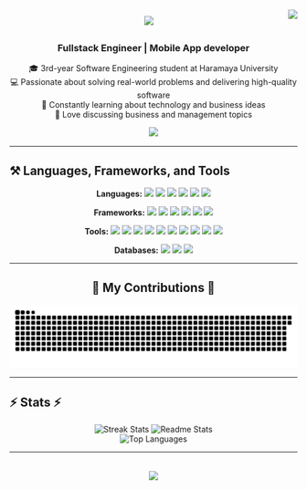 <div align="center">
 <img align="right" src="https://visitor-badge.laobi.icu/badge?page_id=asm2212.asm2212" />
  
  <h1>
    <img src="https://readme-typing-svg.herokuapp.com/?font=Righteous&size=35&center=true&vCenter=true&width=500&height=70&duration=4000&lines=Hi+There!+👋;+I'm+Asmare+Admasu!;" />
  </h1>
  
  <h3>  Fullstack Engineer  | Mobile App developer</h3>
  
  <p>
    🎓 3rd-year Software Engineering student at Haramaya University<br>
    💻 Passionate about solving real-world problems and delivering high-quality software<br>
    🚀 Constantly learning about technology and business ideas<br>
    💼 Love discussing business and management topics
  </p>
  
  <a href="mailto:asmareadmasu0@gmail.com">
    <img src="https://img.shields.io/badge/Gmail-333333?style=for-the-badge&logo=gmail&logoColor=red" />
  </a>
</div>

<hr/>

## ⚒️ Languages, Frameworks, and Tools
<div align="center">
  <strong>Languages:</strong> 
  <img src="https://img.shields.io/badge/JavaScript-F7DF1E?style=flat-square&logo=javascript&logoColor=black" />
  <img src="https://img.shields.io/badge/TypeScript-007ACC?style=flat-square&logo=typescript&logoColor=white" />
  <img src="https://img.shields.io/badge/Python-3776AB?style=flat-square&logo=python&logoColor=white" />
  <img src="https://img.shields.io/badge/Java-007396?style=flat-square&logo=java&logoColor=white" />
   <img src="https://img.shields.io/badge/PHP-777BB4?style=flat-square&logo=php&logoColor=white" />
  <img src="https://img.shields.io/badge/Dart-0175C2?style=flat-square&logo=dart&logoColor=white" /><br>
  
  <strong>Frameworks:</strong> 
  <img src="https://img.shields.io/badge/React-61DAFB?style=flat-square&logo=react&logoColor=black" />
  <img src="https://img.shields.io/badge/Next.js-000000?style=flat-square&logo=next.js&logoColor=white" />
  <img src="https://img.shields.io/badge/Express-000000?style=flat-square&logo=express&logoColor=white" />
  <img src="https://img.shields.io/badge/Django-092E20?style=flat-square&logo=django&logoColor=white" />
  <img src="https://img.shields.io/badge/Laravel-FF2D20?style=flat-square&logo=laravel&logoColor=white" />
  <img src="https://img.shields.io/badge/Flutter-02569B?style=flat-square&logo=flutter&logoColor=white" /><br>
  
  <strong>Tools:</strong> 
  <img src="https://img.shields.io/badge/HTML-E34F26?style=flat-square&logo=html5&logoColor=white" />
  <img src="https://img.shields.io/badge/CSS-1572B6?style=flat-square&logo=css3&logoColor=white" />
  <img src="https://img.shields.io/badge/Bootstrap-563D7C?style=flat-square&logo=bootstrap&logoColor=white" />
  <img src="https://img.shields.io/badge/Tailwind_CSS-38B2AC?style=flat-square&logo=tailwind-css&logoColor=white" />
  <img src="https://img.shields.io/badge/VS_Code-007ACC?style=flat-square&logo=visual-studio-code&logoColor=white" />
  <img src="https://img.shields.io/badge/Git-GitHub-F05032?style=flat-square&logo=git&logoColor=white" />
  <img src="https://img.shields.io/badge/Figma-F24E1E?style=flat-square&logo=figma&logoColor=white" />
  <img src="https://img.shields.io/badge/Docker-2496ED?style=flat-square&logo=docker&logoColor=white" />
  <img src="https://img.shields.io/badge/Postman-FF6C37?style=flat-square&logo=postman&logoColor=white" />
  <img src="https://img.shields.io/badge/Vercel-000000?style=flat-square&logo=vercel&logoColor=white" /><br>
  
  <strong>Databases:</strong> 
  <img src="https://img.shields.io/badge/MongoDB-47A248?style=flat-square&logo=mongodb&logoColor=white" />
  <img src="https://img.shields.io/badge/Firebase-FFCA28?style=flat-square&logo=firebase&logoColor=black" />
  <img src="https://img.shields.io/badge/MySQL-4479A1?style=flat-square&logo=mysql&logoColor=white" />
  
  
</div>

<hr/>

<div align="center">
  <h2>🐍 My Contributions 🐍</h2>
  <img alt="snake eating my contributions" src="https://raw.githubusercontent.com/asm2212/asm2212/main/github-contribution-grid-snake.svg" />
</div>

<hr/>

## ⚡ Stats ⚡
<div align="center">
  <img width="390" src="https://github-readme-streak-stats.herokuapp.com/?user=asm2212&theme=react&border_radius=10" alt="Streak Stats">
  <img width="390" src="https://github-readme-stats.vercel.app/api?username=asm2212&count_private=true&show_icons=true&theme=react&rank_icon=github&border_radius=10" alt="Readme Stats">
  <br>
  <img width="325" src="https://github-readme-stats.vercel.app/api/top-langs/?username=asm2212&hide=HTML&langs_count=8&layout=compact&theme=react&border_radius=10&exclude_repo=github-readme-stats" alt="Top Languages">
</div>

<hr/>

<div align="center">
  <h2>
    <img src="https://readme.typing.svg.herokuapp.com?font=Righteous&size=35&center=true&vCenter=true&width=500&height=70&lines=Thanks+for+visiting+my+profile!;Hope+you+enjoyed+exploring+my+work!;Feel+free+to+reach+out+for+collaboration+or+just+to+say+hi!&duration=4000">
  </h2>
</div>
